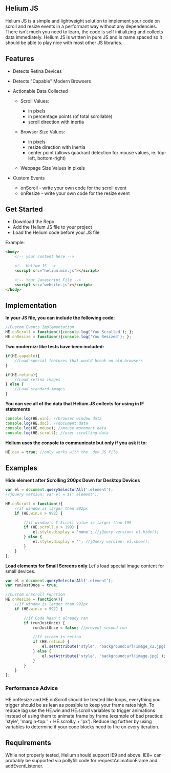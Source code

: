 ## Helium JS
Helium JS is a simple and lightweight solution to implement your code on scroll and resize events in a performant way without any dependencies. There isn't much you need to learn, the code is self initializing and collects data immediately. Helium JS is written in pure JS and is name spaced so it should be able to play nice with most other JS libraries.

## Features
- Detects Retina Devices
- Detects "Capable" Modern Browsers

- Actionable Data Collected
	- Scroll Values:
		- in pixels
		- in percentage points (of total scrollable)
		- scroll direction with inertia

	- Browser Size Values:
		- in pixels
		- resize direction with Inertia
		- center point (allows quadrant detection for mouse values, ie. top-left, bottom-right)

	- Webpage Size Values in pixels

- Custom Events
	- onScroll - write your own code for the scroll event
	- onResize - write your own code for the resize event


## Get Started
- Download the Repo.
- Add the Helium JS file to your project
- Load the Helium code before your JS file

Example:
```html
<body>
	<!-- your content here -->

	<!-- Helium JS -->
	<script src="helium.min.js"></script>

	<!-- Your Javascript File -->
	<script src="website.js"></script>
</body>
```

## Implementation
**In your JS file, you can include the following code:**
```javascript
//Custom Events Implementation
HE.onScroll = function(){console.log('You Scrolled'); };
HE.onResize = function(){console.log('You Resized'); };
```

**Two modernizr like tests have been included:**
```javascript
if(HE.capable){
	//Load special features that would break on old browsers
}

if(HE.retina){
	//Load retina images
} else {
	//Load standard images
}
```


**You can see all of the data that Helium JS collects for using in IF statements**
```javascript
console.log(HE.win); //browser window data
console.log(HE.doc); //document data
console.log(HE.mouse); //mouse movement data
console.log(HE.scroll); //user scrolling data
```

**Helium uses the console to communicate but only if you ask it to:**
```javascript
HE.dev = true; //only works with the .dev JS file
```
## Examples
**Hide element after Scrolling 200px Down for Desktop Devices**
```javascript
var el = document.querySelectorAll('.element');
//jQuery version: var el = $('.element');

HE.onScroll = function(){
	//if window is larger than 992px
	if (HE.win.x > 992) {

		//if window's Y Scroll value is larger than 199
		if (HE.scroll.y > 199) {
			el.style.display = 'none'; //jQuery version: el.hide();			
		} else {
			el.style.display = ''; //jQuery version: el.show();
		}
	}
};
```

**Load elements for Small Screens only**
Let's load special image content for small devices.

```javascript
var el = document.querySelectorAll('.element');
var runJustOnce = true;

//Custom onScroll Function
HE.onResize = function(){
	//if window is larger than 992px
	if (HE.win.x < 992) {

		//If Code hasn't already ran
		if (runJustOnce) {
			runJustOnce = false; //prevent second run

			//If screen is retina
			if (HE.retina) {
				el.setAttribute('style', 'background:url(image_x2.jpg)');
			} else {
				el.setAttribute('style', 'background:url(image.jpg)');
			}
		}
	}
};
```

### Performance Advice
HE.onResize and HE.onScroll should be treated like loops, everything you trigger should be as lean as possible to keep your frame rates high. To reduce lag use the HE.win and HE.scroll variables to trigger animations instead of using them to animate frame by frame (example of bad practice: 'style', 'margin-top:' + HE.scroll.y + 'px'). Reduce lag further by using variables to determine if your code blocks need to fire on every iteration.


## Requirements
While not properly tested, Helium should support IE9 and above.
IE8+ can probably be supported via pollyfill code for requestAnimationFrame and addEventListener.
